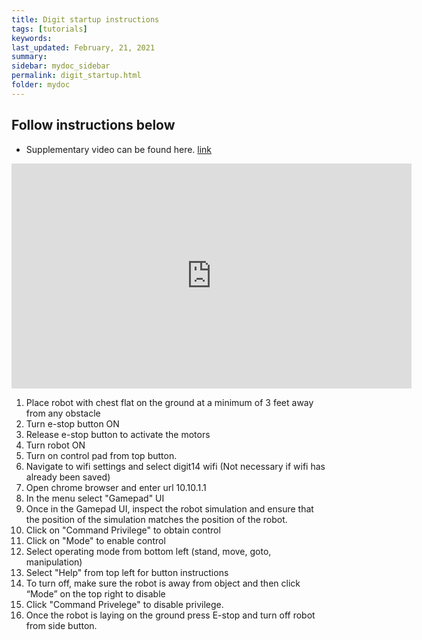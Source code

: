 ```yaml
---
title: Digit startup instructions
tags: [tutorials]
keywords: 
last_updated: February, 21, 2021
summary: 
sidebar: mydoc_sidebar
permalink: digit_startup.html
folder: mydoc
---
```


## Follow instructions below

* Supplementary video can be found here. [link](https://www.youtube.com/watch?v=o20WYMYlxLc&authuser=2)

<iframe width="640" height="360" src="https://www.youtube.com/watch?v=o20WYMYlxLc&authuser=2" frameborder="0" allowfullscreen></iframe>

1. Place robot with chest flat on the ground at a minimum of 3 feet away from any obstacle
2. Turn e-stop button ON
3. Release e-stop button to activate the motors
4. Turn robot ON
5. Turn on control pad from top button.
6. Navigate to wifi settings and select digit14 wifi (Not necessary if wifi has already been saved)
7. Open chrome browser and enter url 10.10.1.1
8. In the menu select "Gamepad" UI
9. Once in the Gamepad UI, inspect the robot simulation and ensure that the position of the simulation matches the position of the robot.
10. Click on "Command Privilege" to obtain control
11. Click on "Mode" to enable control
12. Select operating mode from bottom left (stand, move, goto, manipulation)
13. Select "Help" from top left for button instructions
14. To turn off, make sure the robot is away from object and then click “Mode” on the top right to disable
15. Click "Command Privelege" to disable privilege.
16. Once the robot is laying on the ground press E-stop and turn off robot from side button.
